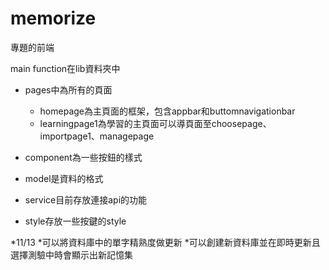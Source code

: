 # memorize

專題的前端

main function在lib資料夾中

* pages中為所有的頁面
  * homepage為主頁面的框架，包含appbar和buttomnavigationbar
  * learningpage1為學習的主頁面可以導頁面至choosepage、importpage1、managepage

* component為一些按鈕的樣式
* model是資料的格式
* service目前存放連接api的功能
* style存放一些按鍵的style

*11/13
  *可以將資料庫中的單字精熟度做更新
  *可以創建新資料庫並在即時更新且選擇測驗中時會顯示出新記憶集
